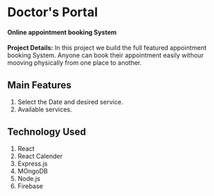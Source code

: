 <h1>Doctor's Portal</h1>
<h4>Online appointment booking System</h4>

**Project Details:**
In this project we build the full featured appointment booking System. Anyone can book their appointment easily withour mooving physically from one place to another.

<h2>Main Features</h2>

1. Select the Date and desired service.
2. Available services.


<h2>Technology Used</h2>

1. React
1. React Calender
2. Express.js
3. MOngoDB
4. Node.js
5. Firebase

